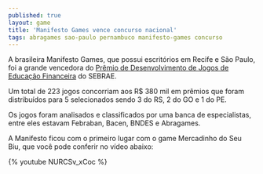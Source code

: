 ```yaml
---
published: true
layout: game
title: 'Manifesto Games vence concurso nacional'
tags: abragames sao-paulo pernambuco manifesto-games concurso
---
```

A brasileira Manifesto Games, que possui escritórios em Recife e São Paulo, foi a grande vencedora do <a href="http://www.jogosfinanceiros.sebrae.com.br/jogos_empreendedores/index.jsf">Prêmio de Desenvolvimento de Jogos de Educação Financeira</a>
 do SEBRAE.

Um total de 223 jogos concorriam aos R$ 380 mil em prêmios que foram distribuídos para 5 selecionados sendo 3 do RS, 2 do GO e 1 do PE.

Os jogos foram analisados e classificados por uma banca de especialistas, entre eles estavam Febraban, Bacen, BNDES e Abragames.

A Manifesto ficou com o primeiro lugar com o game Mercadinho do Seu Biu, que você pode conferir no vídeo abaixo:

{% youtube NURCSv_xCoc %}